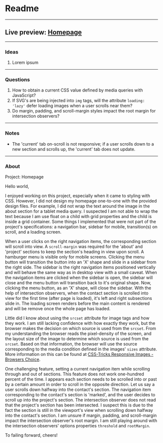 # Readme
---
## Live preview: [Homepage](https://mikeycos.github.io/homepage/)
---
### Ideas
1. Lorem ipsum
---
### Questions
1. How to obtain a current CSS value defined by media queries with JavaScript?
2. If SVG's are being injected into `img` tags, will the attribute `loading: 'lazy'` defer loading images when a user scrolls near them?
3. Do margin, padding, and scroll-margin styles impact the root margin for intersection observers?
---
### Notes
* The 'current' tab on-scroll is not responsive; if a user scrolls down to a new section and scrolls up, the 'current' tab does not update.
---
### About
Project: Homepage

Hello world,

I enjoyed working on this project, especially when it came to styling with CSS. However, I did not design my homepage one-to-one with the provided design files. For example, I did not wrap the text around the image in the about section for a tablet media query. I suspected I am not able to wrap the text because I am use float on a child with grid properties and the child is inside a grid container. Some things I implemented that were not part of the project's specifications: a navigation bar, sidebar for mobile, transition(s) on scroll, and a loading screen.

When a user clicks on the right navigation items, the corresponding section will scroll into view. A `scroll-margin` was required for the 'about' and 'project' sections to keep the section's heading in view upon scroll. A hamburger menu is visible only for mobile screens. Clicking the menu button will transition the button into an 'X' shape and slide in a sidebar from the right side. The sidebar is the right navigation items positioned vertically and will behave the same way as in desktop view with a small caveat. When the navigation items are clicked when the sidebar is open, the sidebar will close and the menu button will transition back to it's original shape. Now, clicking the menu button, as an 'X' shape, will close the sidebar. With the help of intersection observers, when the contact section is scrolled into view for the first time (after page is loaded), it's left and right subsections slide in. The loading screen renders before the main content is rendered and will be remove once the whole page has loaded.

Little did I know about using the `srcset` attribute for image tags and how they work. I am still lacking confidence with how exactly they work, but the browser makes the decision on which source is used from the `srcset`. From my understanding the browser reads the pixel-density of the screen, and the layout size of the image to determine which source is used from the `srcset`. Based on that information, the browser will use the source corresponding to the media condition defined in the images' `sizes` attribute. More information on this can be found at [CSS-Tricks Responsive Images - Browsers Choice](https://css-tricks.com/a-guide-to-the-responsive-images-syntax-in-html/#aa-browsers-choice).

One challenging feature, setting a current navigation item while scrolling through and out of sections. This feature does not work one-hundred percent of the time. I appears each section needs to be scrolled into or past by a certain amount in order to scroll in the opposite direction. Let us say a user scrolls down halfway into the contact's section. The navigation item corresponding to the contact's section is 'marked', and the user decides to scroll up into the project's section. The intersection observer does not read that the project's section has been intersected. I suspect this is due to the fact the section is still in the viewport's view when scrolling down halfway into the contact's section. I am unsure if margin, padding, and scroll-margin impact the intersection observer's root margin. I am still playing around with the intersection observers' options properties `threshold` and `rootMargin`.

To failing forward, cheers!